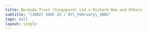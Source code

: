 ```yaml
---
title: Bermuda Trust (Singapore) Ltd v Richard Wee and Others
subtitle: "[2002] SGHC 22 / 07\_February\_2002"
tags: null
layout: single
---
```


